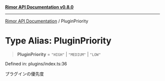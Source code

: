[**Rimor API Documentation v0.8.0**](../README.md)

***

[Rimor API Documentation](../globals.md) / PluginPriority

# Type Alias: PluginPriority

> **PluginPriority** = `"HIGH"` \| `"MEDIUM"` \| `"LOW"`

Defined in: plugins/index.ts:36

プラグインの優先度
